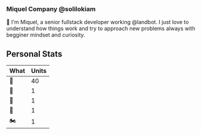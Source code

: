 ### Miquel Company @solilokiam
👋 I'm Miquel, a senior fullstack developer working @landbot. I just love to understand how things work and try to approach new problems always with begginer mindset and curiosity.

## Personal Stats
What | Units
---- | -----
🎂 | 40
👦 | 1
👧 | 1
🐶 | 1
🏍 | 1

<!--
**solilokiam/solilokiam** is a ✨ _special_ ✨ repository because its `README.md` (this file) appears on your GitHub profile.

Here are some ideas to get you started:

- 🔭 I’m currently working on ...
- 🌱 I’m currently learning ...
- 👯 I’m looking to collaborate on ...
- 🤔 I’m looking for help with ...
- 💬 Ask me about ...
- 📫 How to reach me: ...
- 😄 Pronouns: ...
- ⚡ Fun fact: ...
-->
